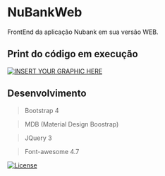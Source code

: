 # NuBankWeb
 FrontEnd da aplicação Nubank em sua versão WEB.
 
  ## Print do código em execução
 [![INSERT YOUR GRAPHIC HERE](https://ibb.co/WfxmYfc)]()
 
 ## Desenvolvimento
 
> Bootstrap 4

> MDB (Material Design Boostrap)

> JQuery 3

> Font-awesome 4.7


[![License](http://img.shields.io/:license-mit-blue.svg?style=flat-square)](http://badges.mit-license.org)
